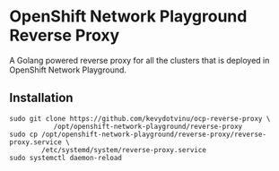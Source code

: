 # OpenShift Network Playground Reverse Proxy

A Golang powered reverse proxy for all the clusters that is deployed in OpenShift Network Playground.

## Installation
```
sudo git clone https://github.com/kevydotvinu/ocp-reverse-proxy \
	       /opt/openshift-network-playground/reverse-proxy
sudo cp /opt/openshift-network-playground/reverse-proxy/reverse-proxy.service \
        /etc/systemd/system/reverse-proxy.service
sudo systemctl daemon-reload
```
